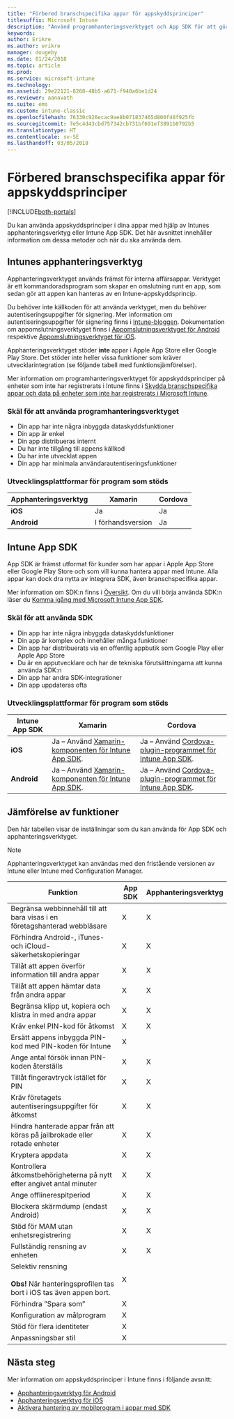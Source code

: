 ```yaml
---
title: "Förbered branschspecifika appar för appskyddsprinciper"
titlesuffix: Microsoft Intune
description: "Använd programhanteringsverktyget och App SDK för att göra så att dina verksamhetsspecifika appar kan använda appskyddsprinciper i Microsoft Intune."
keywords: 
author: Erikre
ms.author: erikre
manager: dougeby
ms.date: 01/24/2018
ms.topic: article
ms.prod: 
ms.service: microsoft-intune
ms.technology: 
ms.assetid: 29e22121-8268-48b5-a671-f940a6be1d24
ms.reviewer: aanavath
ms.suite: ems
ms.custom: intune-classic
ms.openlocfilehash: 76330c926ecac9ae8b071837465d800f48f925fb
ms.sourcegitcommit: 7e5c4d43cbd757342cb731bf691ef3891b0792b5
ms.translationtype: HT
ms.contentlocale: sv-SE
ms.lasthandoff: 03/05/2018
---
```

# <a name="prepare-line-of-business-apps-for-app-protection-policies"></a>Förbered branschspecifika appar för appskyddsprinciper

[!INCLUDE[both-portals](./includes/note-for-both-portals.md)]

Du kan använda appskyddsprinciper i dina appar med hjälp av Intunes apphanteringsverktyg eller Intune App SDK. Det här avsnittet innehåller information om dessa metoder och när du ska använda dem.

## <a name="intune-app-wrapping-tool"></a>Intunes apphanteringsverktyg
Apphanteringsverktyget används främst för interna affärsappar. Verktyget är ett kommandoradsprogram som skapar en omslutning runt en app, som sedan gör att appen kan hanteras av en Intune-appskyddsprincip.

Du behöver inte källkoden för att använda verktyget, men du behöver autentiseringsuppgifter för signering. Mer information om autentiseringsuppgifter för signering finns i [Intune-bloggen](https://blogs.technet.microsoft.com/enterprisemobility/2015/02/25/how-to-obtain-the-prerequisites-for-the-intune-app-wrapping-tool-for-ios/). Dokumentation om appomslutningsverktyget finns i [Appomslutningsverktyget för Android](app-wrapper-prepare-android.md) respektive [Appomslutningsverktyget för iOS](app-wrapper-prepare-ios.md).

Apphanteringsverktyget stöder **inte** appar i Apple App Store eller Google Play Store. Det stöder inte heller vissa funktioner som kräver utvecklarintegration (se följande tabell med funktionsjämförelser).


Mer information om programhanteringsverktyget för appskyddsprinciper på enheter som inte har registrerats i Intune finns i [Skydda branschspecifika appar och data på enheter som inte har registrerats i Microsoft Intune](/intune-classic/deploy-use/protect-line-of-business-apps-and-data-on-devices-not-enrolled-in-microsoft-intune).

### <a name="reasons-to-use-the-app-wrapping-tool"></a>Skäl för att använda programhanteringsverktyget
* Din app har inte några inbyggda dataskyddsfunktioner
* Din app är enkel
* Din app distribueras internt
* Du har inte tillgång till appens källkod
* Du har inte utvecklat appen
* Din app har minimala användarautentiseringsfunktioner


### <a name="supported-app-development-platforms"></a>Utvecklingsplattformar för program som stöds

|**Apphanteringsverktyg** | **Xamarin** |**Cordova** |
|------|----|----|
|**iOS** |Ja|Ja|
|**Android**| I förhandsversion |Ja|

## <a name="intune-app-sdk"></a>Intune App SDK
App SDK är främst utformat för kunder som har appar i Apple App Store eller Google Play Store och som vill kunna hantera appar med Intune. Alla appar kan dock dra nytta av integrera SDK, även branschspecifika appar.

Mer information om SDK:n finns i [Översikt](app-sdk.md). Om du vill börja använda SDK:n läser du [Komma igång med Microsoft Intune App SDK](app-sdk-get-started.md).

### <a name="reasons-to-use-the-sdk"></a>Skäl för att använda SDK
* Din app har inte några inbyggda dataskyddsfunktioner
* Din app är komplex och innehåller många funktioner
* Din app har distribuerats via en offentlig appbutik som Google Play eller Apple App Store
* Du är en apputvecklare och har de tekniska förutsättningarna att kunna använda SDK:n
* Din app har andra SDK-integrationer
* Din app uppdateras ofta

### <a name="supported-app-development-platforms"></a>Utvecklingsplattformar för program som stöds

|**Intune App SDK** |**Xamarin** |**Cordova**
|------|----|----|
|**iOS**|Ja – Använd [Xamarin-komponenten för Intune App SDK](app-sdk-xamarin.md).|Ja – Använd [Cordova-plugin-programmet för Intune App SDK](app-sdk-cordova.md).|
|**Android**| Ja – Använd [Xamarin-komponenten för Intune App SDK](app-sdk-xamarin.md).|Ja – Använd [Cordova-plugin-programmet för Intune App SDK](app-sdk-cordova.md).|

## <a name="feature-comparison"></a>Jämförelse av funktioner
Den här tabellen visar de inställningar som du kan använda för App SDK och apphanteringsverktyget.

> [!NOTE]
> Apphanteringsverktyget kan användas med den fristående versionen av Intune eller Intune med Configuration Manager.

|Funktion|App SDK|Apphanteringsverktyg|
|-----------|---------------------|-----------|
|Begränsa webbinnehåll till att bara visas i en företagshanterad webbläsare|X|X|
|Förhindra Android-, iTunes- och iCloud-säkerhetskopieringar|X|X|
|Tillåt att appen överför information till andra appar|X|X|
|Tillåt att appen hämtar data från andra appar|X|X|
|Begränsa klipp ut, kopiera och klistra in med andra appar|X|X|
|Kräv enkel PIN-kod för åtkomst|X|X|
|Ersätt appens inbyggda PIN-kod med PIN-koden för Intune|X||
|Ange antal försök innan PIN-koden återställs|X|X|
|Tillåt fingeravtryck istället för PIN |X|X|
|Kräv företagets autentiseringsuppgifter för åtkomst|X|X|
|Hindra hanterade appar från att köras på jailbrokade eller rotade enheter|X|X|
|Kryptera appdata|X|X|
|Kontrollera åtkomstbehörigheterna på nytt efter angivet antal minuter|X|X|
|Ange offlinerespitperiod|X|X|
|Blockera skärmdump (endast Android)|X|X|
|Stöd för MAM utan enhetsregistrering|X|X|
|Fullständig rensning av enheten|X|X|
|Selektiv rensning <br></br>**Obs!** När hanteringsprofilen tas bort i iOS tas även appen bort.|X||
|Förhindra ”Spara som” |X||
|Konfiguration av målprogram |X||
|Stöd för flera identiteter|X||
|Anpassningsbar stil |X|||

## <a name="next-steps"></a>Nästa steg

Mer information om appskyddsprinciper i Intune finns i följande avsnitt:

  -  [Apphanteringsverktyg för Android](app-wrapper-prepare-android.md)</br>
  - [Apphanteringsverktyg för iOS](app-wrapper-prepare-ios.md)</br>
  - [Aktivera hantering av mobilprogram i appar med SDK](/intune-classic/deploy-use/use-the-sdk-to-enable-apps-for-mobile-application-management)
